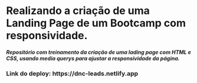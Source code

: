 <h1>Realizando a criação de uma Landing Page de um Bootcamp com responsividade.</h1>

<h5>Repositório com treinamento da criação de uma lading page com HTML e CSS, usando media querys para ajustar a responsividade da página.</h5>

<h3>Link do deploy: https://dnc-leads.netlify.app</h3>
